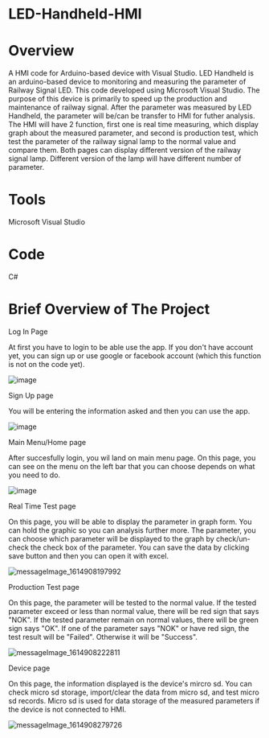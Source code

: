 # LED-Handheld-HMI
# Overview
A HMI code for Arduino-based device with Visual Studio.
LED Handheld is an arduino-based device to monitoring and measuring the parameter of Railway Signal LED. This code developed using Microsoft Visual Studio. 
The purpose of this device is primarily to speed up the production and maintenance of railway signal. After the parameter was measured by LED Handheld, the parameter will be/can be transfer to HMI for futher analysis. The HMI will have 2 function, first one is real time measuring, which display graph about the measured parameter, and second is production test, which test the parameter of the railway signal lamp to the normal value and compare them. Both pages can display different version of the railway signal lamp. Different version of the lamp will have different number of parameter.


# Tools
Microsoft Visual Studio

# Code
C#

# Brief Overview of The Project
Log In Page

At first you have to login to be able use the app. If you don't have account yet, you can sign up or use google or facebook account (which this function is not on the code yet).

![image](https://user-images.githubusercontent.com/77774238/153695612-9c19a865-a5eb-4573-b1f4-c2001a360148.png)

Sign Up page

You will be entering the information asked and then you can use the app.

![image](https://user-images.githubusercontent.com/77774238/153695618-68e066f5-8a72-42a7-8dbe-7906cf55c62a.png)

Main Menu/Home page

After succesfully login, you wil land on main menu page. On this page, you can see on the menu on the left bar that you can choose depends on what you need to do.

![image](https://user-images.githubusercontent.com/77774238/153695627-b54a9e72-8468-4793-a421-cc715935e963.png)

Real Time Test page

On this page, you will be able to display the parameter in graph form. You can hold the graphic so you can analysis further more. The parameter, you can choose which parameter will be displayed to the graph by check/un-check the check box of the parameter. You can save the data by clicking save button and then you can open it with excel.

![messageImage_1614908197992](https://user-images.githubusercontent.com/77774238/153695679-91f74338-85a7-40b6-82a1-159c3ab4e68d.jpg)

Production Test page

On this page, the parameter will be tested to the normal value. If the tested parameter exceed or less than normal value, there will be red sign that says "NOK". If the tested parameter remain on normal values, there will be green sign says "OK". If one of the parameter says "NOK" or have red sign, the test result will be "Failed". Otherwise it will be "Success".

![messageImage_1614908222811](https://user-images.githubusercontent.com/77774238/153695682-c62c3491-c6f9-41e1-8ac9-9fe58970457c.jpg)

Device page

On this page, the information displayed is the device's mircro sd. You can check micro sd storage, import/clear the data from micro sd, and test micro sd records. Micro sd is used for data storage of the measured parameters if the device is not connected to HMI. 

![messageImage_1614908279726](https://user-images.githubusercontent.com/77774238/153695690-27062f46-8799-400c-bf23-5dc6160fb323.jpg)


